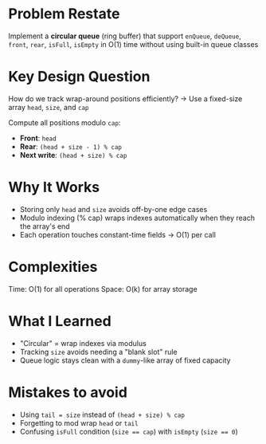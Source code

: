 # Problem Restate
Implement a **circular queue** (ring buffer) that support `enQueue`, `deQueue`, `front`, `rear`, `isFull`, `isEmpty` in O(1) time without using built-in queue classes

# Key Design Question
How do we track wrap-around positions efficiently?
-> Use a fixed-size array `head`, `size`, and `cap`

Compute all positions modulo `cap`:
- **Front**: `head`
- **Rear**: `(head + size - 1) % cap`
- **Next write**: `(head + size) % cap`

# Why It Works
- Storing only `head` and `size` avoids off-by-one edge cases
- Modulo indexing (% cap) wraps indexes automatically when they reach the array's end
- Each operation touches constant-time fields -> O(1) per call

# Complexities
Time: O(1) for all operations
Space: O(k) for array storage

# What I Learned
- "Circular" = wrap indexes via modulus
- Tracking `size` avoids needing a "blank slot" rule
- Queue logic stays clean with a `dummy`-like array of fixed capacity

# Mistakes to avoid
- Using `tail = size` instead of `(head + size) % cap`
- Forgetting to mod wrap `head` or `tail`
- Confusing `isFull` condition (`size == cap`) with `isEmpty` (`size == 0`)
